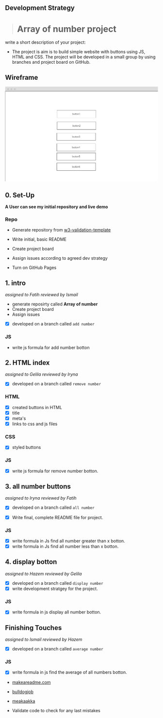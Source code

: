 ## Development Strategy

  

>  # **Array of number project**

  

write a short description of your project:

- The project is aim is to build simple website with buttons using JS, HTML and CSS.
The project will be developed in a small group by using branches and project board on GitHub.

  

## Wireframe

  

<!-- include a wireframe for your project in this repository, and display it here -->

<!-- wireframe.cc is a good site for getting started with wireframes -->

![wireframe](image/wireframe.png)

  

## 0. Set-Up

__A User can see my initial repository and live demo__


### Repo 

- Generate repository from [w3-validation-template](https://github.com/HackYourFutureBelgium/array-of-numbers)

 - Write initial, basic README
 - Create project board 
 - Assign issues according to agreed dev strategy
 - Turn on GitHub Pages

## 1. intro

 *assigned to Fatih*
 *reviewed by Ismail*
  
  - generate reposirty called **Array of number**
  - Create project board
  -  Assign issues 

- [x] developed on a branch called `add number`

### JS
- write js formula for add number botton

## 2. HTML index

*assigned to Gelila*
*reviewed by Iryna*
  
- [x] developed on a branch called `remove number`
  

### HTML

 - [x] created buttons in HTML
 - [x] title
 - [x] meta's
 - [x] links to css and js files
 
### CSS

- [x] styled buttons
 
### JS

- [x] write js formula for remove number botton. 

## 3. all number buttons

*assigned to Iryna*
*reviewed by Fatih*

- [x] developed on a branch called `all number`
 
- [x]  Write final, complete README file for project.
    
### JS

- [x] write formula in Js find all number greater than x botton.
- [x] write formula in Js find all number less than x botton.

## 4. display botton

*assigned to Hazem*
*reviewed by Gelila*
- [x] developed on a branch called `display number`
- [x] write development stratgey for the project.

### JS

- [x] write formula in js display all number botton.
  

## Finishing Touches
*assigned to Ismail*
*reviewed by Hazem*

- [x] developed on a branch called `average number`

### JS

- [x] write formula in js find the average of all numbers botton.

-  [makeareadme.com](https://www.makeareadme.com/)

-  [bulldogjob](https://bulldogjob.com/news/449-how-to-write-a-good-readme-for-your-github-project)

-  [meakaakka](https://medium.com/@meakaakka/a-beginners-guide-to-writing-a-kickass-readme-7ac01da88ab3)

- Validate code to check for any last mistakes
